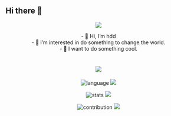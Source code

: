 ## Hi there 👋

<div align="center">
  <img src="https://media.tenor.com/DgwnlOgC7jcAAAAM/twerk-cat-dae-cat.gif"/>

  <p>
    - 👋 Hi, I’m hdd</br>
    - 👀 I’m interested in do something to change the world.</br>
    - 👻 I want to do something cool.  
  </p>
  
  <h1 align="center">
    <img src="https://readme-typing-svg.demolab.com?font=Fira+Code&pause=1000&width=140&lines=Hello+World!!" />    
  </h1>
  
  ![language](https://github-readme-stats.vercel.app/api/top-langs/?username=hddlf&layout=compact&hide=html&theme=dark)
  <img src="https://media.tenor.com/JzbQQOsIPL0AAAAM/onepiece-ace.gif" />
  
  ![stats](https://github-readme-stats.vercel.app/api?username=hddlf&theme=dark&show_icons=true)
  <img src="https://media.tenor.com/wP824bO6vtkAAAAM/brava.gif" />
  
  ![contribution](https://github-readme-streak-stats.herokuapp.com/?user=hddlf&theme=highcontrast)
  <img src="https://media.tenor.com/N3BcE4CzD6QAAAAM/ynuyasha-come.gif" />
</div>





